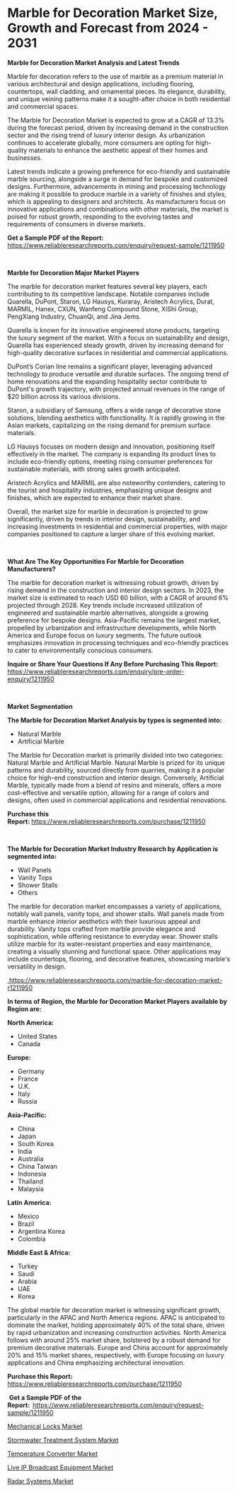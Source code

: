 <p><h1>Marble for Decoration Market Size, Growth and Forecast from 2024 - 2031</h1></p><p><strong>Marble for Decoration Market Analysis and Latest Trends</strong></p>
<p><p>Marble for decoration refers to the use of marble as a premium material in various architectural and design applications, including flooring, countertops, wall cladding, and ornamental pieces. Its elegance, durability, and unique veining patterns make it a sought-after choice in both residential and commercial spaces.</p><p>The Marble for Decoration Market is expected to grow at a CAGR of 13.3% during the forecast period, driven by increasing demand in the construction sector and the rising trend of luxury interior design. As urbanization continues to accelerate globally, more consumers are opting for high-quality materials to enhance the aesthetic appeal of their homes and businesses.</p><p>Latest trends indicate a growing preference for eco-friendly and sustainable marble sourcing, alongside a surge in demand for bespoke and customized designs. Furthermore, advancements in mining and processing technology are making it possible to produce marble in a variety of finishes and styles, which is appealing to designers and architects. As manufacturers focus on innovative applications and combinations with other materials, the market is poised for robust growth, responding to the evolving tastes and requirements of consumers in diverse markets.</p></p>
<p><strong>Get a Sample PDF of the Report:&nbsp;</strong> <a href="https://www.reliableresearchreports.com/enquiry/request-sample/1211950?utm_campaign=1333&utm_medium=2&utm_source=Github&utm_content=ia&utm_term=06102024&utm_id=marble-for-decoration">https://www.reliableresearchreports.com/enquiry/request-sample/1211950</a></p>
<p>&nbsp;</p>
<p><strong>Marble for Decoration Major Market Players</strong></p>
<p><p>The marble for decoration market features several key players, each contributing to its competitive landscape. Notable companies include Quarella, DuPont, Staron, LG Hausys, Kuraray, Aristech Acrylics, Durat, MARMIL, Hanex, CXUN, Wanfeng Compound Stone, XiShi Group, PengXiang Industry, ChuanQi, and Jina Jems.</p><p>Quarella is known for its innovative engineered stone products, targeting the luxury segment of the market. With a focus on sustainability and design, Quarella has experienced steady growth, driven by increasing demand for high-quality decorative surfaces in residential and commercial applications.</p><p>DuPont’s Corian line remains a significant player, leveraging advanced technology to produce versatile and durable surfaces. The ongoing trend of home renovations and the expanding hospitality sector contribute to DuPont's growth trajectory, with projected annual revenues in the range of $20 billion across its various divisions.</p><p>Staron, a subsidiary of Samsung, offers a wide range of decorative stone solutions, blending aesthetics with functionality. It is rapidly growing in the Asian markets, capitalizing on the rising demand for premium surface materials. </p><p>LG Hausys focuses on modern design and innovation, positioning itself effectively in the market. The company is expanding its product lines to include eco-friendly options, meeting rising consumer preferences for sustainable materials, with strong sales growth anticipated.</p><p>Aristech Acrylics and MARMIL are also noteworthy contenders, catering to the tourist and hospitality industries, emphasizing unique designs and finishes, which are expected to enhance their market share.</p><p>Overall, the market size for marble in decoration is projected to grow significantly, driven by trends in interior design, sustainability, and increasing investments in residential and commercial properties, with major companies positioned to capture a larger share of this evolving market.</p></p>
<p>&nbsp;</p>
<p><strong>What Are The Key Opportunities For Marble for Decoration Manufacturers?</strong></p>
<p><p>The marble for decoration market is witnessing robust growth, driven by rising demand in the construction and interior design sectors. In 2023, the market size is estimated to reach USD 60 billion, with a CAGR of around 6% projected through 2028. Key trends include increased utilization of engineered and sustainable marble alternatives, alongside a growing preference for bespoke designs. Asia-Pacific remains the largest market, propelled by urbanization and infrastructure developments, while North America and Europe focus on luxury segments. The future outlook emphasizes innovation in processing techniques and eco-friendly practices to cater to environmentally conscious consumers.</p></p>
<p><strong>Inquire or Share Your Questions If Any Before Purchasing This Report:</strong> <a href="https://www.reliableresearchreports.com/enquiry/pre-order-enquiry/1211950?utm_campaign=1333&utm_medium=2&utm_source=Github&utm_content=ia&utm_term=06102024&utm_id=marble-for-decoration">https://www.reliableresearchreports.com/enquiry/pre-order-enquiry/1211950</a></p>
<p>&nbsp;</p>
<p><strong>Market Segmentation</strong></p>
<p><strong>The Marble for Decoration Market Analysis by types is segmented into:</strong></p>
<p><ul><li>Natural Marble</li><li>Artificial Marble</li></ul></p>
<p><p>The Marble for Decoration market is primarily divided into two categories: Natural Marble and Artificial Marble. Natural Marble is prized for its unique patterns and durability, sourced directly from quarries, making it a popular choice for high-end construction and interior design. Conversely, Artificial Marble, typically made from a blend of resins and minerals, offers a more cost-effective and versatile option, allowing for a range of colors and designs, often used in commercial applications and residential renovations.</p></p>
<p><strong>Purchase this Report:&nbsp;</strong><a href="https://www.reliableresearchreports.com/purchase/1211950?utm_campaign=1333&utm_medium=2&utm_source=Github&utm_content=ia&utm_term=06102024&utm_id=marble-for-decoration">https://www.reliableresearchreports.com/purchase/1211950</a></p>
<p>&nbsp;</p>
<p><strong>The Marble for Decoration Market Industry Research by Application is segmented into:</strong></p>
<p><ul><li>Wall Panels</li><li>Vanity Tops</li><li>Shower Stalls</li><li>Others</li></ul></p>
<p><p>The marble for decoration market encompasses a variety of applications, notably wall panels, vanity tops, and shower stalls. Wall panels made from marble enhance interior aesthetics with their luxurious appeal and durability. Vanity tops crafted from marble provide elegance and sophistication, while offering resistance to everyday wear. Shower stalls utilize marble for its water-resistant properties and easy maintenance, creating a visually stunning and functional space. Other applications may include countertops, flooring, and decorative features, showcasing marble's versatility in design.</p></p>
<p><a href="https://www.reliableresearchreports.com/marble-for-decoration-market-r1211950?utm_campaign=1333&utm_medium=2&utm_source=Github&utm_content=ia&utm_term=06102024&utm_id=marble-for-decoration">&nbsp;https://www.reliableresearchreports.com/marble-for-decoration-market-r1211950</a></p>
<p><strong>In terms of Region, the Marble for Decoration Market Players available by Region are:</strong></p>
<p>
    <p> <strong> North America: </strong>
        <ul>
            <li>United States</li>
            <li>Canada</li>
        </ul>
        </p> 
    <p> <strong> Europe: </strong>
        <ul>
            <li>Germany</li>
            <li>France</li>
            <li>U.K.</li>
            <li>Italy</li>
            <li>Russia</li>
        </ul>
        </p> 
    <p> <strong> Asia-Pacific: </strong>
        <ul>
            <li>China</li>
            <li>Japan</li>
            <li>South Korea</li>
            <li>India</li>
            <li>Australia</li>
            <li>China Taiwan</li>
            <li>Indonesia</li>
            <li>Thailand</li>
            <li>Malaysia</li>
        </ul>
        </p> 
    <p> <strong> Latin America: </strong>
        <ul>
            <li>Mexico</li>
            <li>Brazil</li>
            <li>Argentina Korea</li>
            <li>Colombia</li>
        </ul>
        </p> 
    <p> <strong> Middle East & Africa: </strong>
        <ul>
            <li>Turkey</li>
            <li>Saudi</li>
            <li>Arabia</li>
            <li>UAE</li>
            <li>Korea</li>
        </ul>
    </p>
    </p>
<p><p>The global marble for decoration market is witnessing significant growth, particularly in the APAC and North America regions. APAC is anticipated to dominate the market, holding approximately 40% of the total share, driven by rapid urbanization and increasing construction activities. North America follows with around 25% market share, bolstered by a robust demand for premium decorative materials. Europe and China account for approximately 20% and 15% market shares, respectively, with Europe focusing on luxury applications and China emphasizing architectural innovation.</p></p>
<p><strong>Purchase this Report: </strong><a href="https://www.reliableresearchreports.com/purchase/1211950?utm_campaign=1333&utm_medium=2&utm_source=Github&utm_content=ia&utm_term=06102024&utm_id=marble-for-decoration">https://www.reliableresearchreports.com/purchase/1211950</a></p>
<p>&nbsp;<strong>Get a Sample PDF of the Report:&nbsp;&nbsp;</strong><a href="https://www.reliableresearchreports.com/enquiry/request-sample/1211950?utm_campaign=1333&utm_medium=2&utm_source=Github&utm_content=ia&utm_term=06102024&utm_id=marble-for-decoration">https://www.reliableresearchreports.com/enquiry/request-sample/1211950</a></p>
<p><strong></strong></p>
<p><p><a href="https://www.linkedin.com/pulse/mechanical-locks-market-segmentation-in-depth-analysis-doorsfurnituresuitcaseexternal-e702c?utm_campaign=1333&utm_medium=2&utm_source=Github&utm_content=ia&utm_term=06102024&utm_id=marble-for-decoration">Mechanical Locks Market</a></p><p><a href="https://www.linkedin.com/pulse/stormwater-treatment-system-market-trends-strategic-insights-4prbf?utm_campaign=1333&utm_medium=2&utm_source=Github&utm_content=ia&utm_term=06102024&utm_id=marble-for-decoration">Stormwater Treatment System Market</a></p><p><a href="https://github.com/DixieGrimes/Market-Research-Report-List-1/blob/main/temperature-converter-market.md?utm_campaign=1333&utm_medium=2&utm_source=Github&utm_content=ia&utm_term=06102024&utm_id=marble-for-decoration">Temperature Converter Market</a></p><p><a href="https://www.linkedin.com/pulse/unlocking-growth-potential-strategic-analysis-live-ip-broadcast-h6dbf?utm_campaign=1333&utm_medium=2&utm_source=Github&utm_content=ia&utm_term=06102024&utm_id=marble-for-decoration">Live IP Broadcast Equipment Market</a></p><p><a href="https://www.linkedin.com/pulse/evaluating-global-radar-systems-market-trends-growth-opportunities-ktidf?utm_campaign=1333&utm_medium=2&utm_source=Github&utm_content=ia&utm_term=06102024&utm_id=marble-for-decoration">Radar Systems Market</a></p></p>